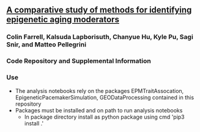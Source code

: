 ## [A comparative study of methods for identifying epigenetic aging moderators](https://www.biorxiv.org/content/10.1101/2021.10.05.463222v1)
### Colin Farrell,  Kalsuda Lapborisuth, Chanyue Hu, Kyle Pu, Sagi Snir, and Matteo Pellegrini

### Code Repository and Supplemental Information 
### Use 
- The analysis notebooks rely on the packages EPMTraitAssocation, EpigeneticPacemakerSimulation, GEODataProcessing contained in this repository 
- Packages must be installed and on path to run analysis notebooks
  - In package directory install as python package using cmd 'pip3 install .'
